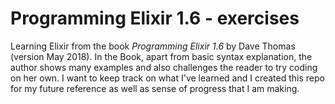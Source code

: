 # Programming Elixir 1.6 - exercises

Learning Elixir from the book *Programming Elixir 1.6* by Dave Thomas (version May 2018). In the Book, apart from basic syntax explanation, the author shows many examples and also challenges the reader to try coding on her own. I want to keep track on what I've learned and I created this repo for my future reference as well as sense of progress that I am making.


